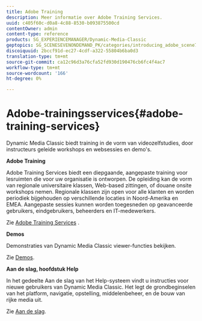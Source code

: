 ```yaml
---
title: Adobe Training
description: Meer informatie over Adobe Training Services.
uuid: c405f60c-d0a8-4c88-8530-b093875500cd
contentOwner: admin
content-type: reference
products: SG_EXPERIENCEMANAGER/Dynamic-Media-Classic
geptopics: SG_SCENESEVENONDEMAND_PK/categories/introducing_adobe_scene7
discoiquuid: 2bccf91d-ec27-4cdf-a322-55804b6ba0d3
translation-type: tm+mt
source-git-commit: ca12c96d3a76cfa52fd930d190476cb6fc4f4ac7
workflow-type: tm+mt
source-wordcount: '166'
ht-degree: 0%

---
```



# Adobe-trainingsservices{#adobe-training-services}

Dynamic Media Classic biedt training in de vorm van videozelfstudies, door instructeurs geleide workshops en websessies en demo&#39;s.

**Adobe Training**

Adobe Training Services biedt een diepgaande, aangepaste training voor lesruimten die voor uw organisatie is ontworpen. De opleiding kan de vorm van regionale universitaire klassen, Web-based zittingen, of douane onsite workshops nemen. Regionale klassen zijn open voor alle klanten en worden periodiek bijgehouden op verschillende locaties in Noord-Amerika en EMEA. Aangepaste sessies kunnen worden toegesneden op geavanceerde gebruikers, eindgebruikers, beheerders en IT-medewerkers.

Zie [Adobe Training Services](https://training.adobe.com/training.html) [](https://www.adobe.com/go/learn_sc7_trainingrequest_en).

**Demos**

Demonstraties van Dynamic Media Classic viewer-functies bekijken.

Zie [Demos](https://www.adobe.com/solutions/web-experience-management/rich-media-assets-demos.html).

**Aan de slag, hoofdstuk Help**

In het gedeelte Aan de slag van het Help-systeem vindt u instructies voor nieuwe gebruikers van Dynamic Media Classic. Het legt de grondbeginselen van het platform, navigatie, opstelling, middelenbeheer, en de bouw van rijke media uit.

Zie [Aan de slag](dmc-platform-overview.md).